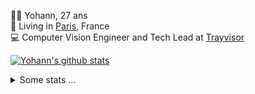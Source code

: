 <p>
  👨🏻 <bold>Yohann</bold>, 27 ans<br/>
  💼 Living in <a href="https://www.google.com/maps?q=paris">Paris</a>, France<br/>
  💻 Computer Vision Engineer and Tech Lead at <a href="https://trayvisor.com/">Trayvisor</a><br/>
</p>

<a href="https://github.com/anuraghazra/github-readme-stats"><img align="center" src="https://github-readme-stats-go94hl40s-yohann84l.vercel.app//api?username=yohann84L&show_icons=true&include_all_commits=true" alt="Yohann's github stats" /> </a>


<details>
  <summary>Some stats ...</summary><br/>
  

<!--START_SECTION:waka-->
![Code Time](http://img.shields.io/badge/Code%20Time-1%2C151%20hrs%2016%20mins-blue)

![Profile Views](http://img.shields.io/badge/Profile%20Views-0-blue)

**🐱 My GitHub Data** 

> 📦 440.9 kB Used in GitHub's Storage 
 > 
> 🏆 1,295 Contributions in the Year 2024
 > 
> 🚫 Not Opted to Hire
 > 
> 📜 26 Public Repositories 
 > 
> 🔑 21 Private Repositories 
 > 
**I'm an Early 🐤** 

```text
🌞 Morning                15889 commits       ████████░░░░░░░░░░░░░░░░░   31.14 % 
🌆 Daytime                28820 commits       ██████████████░░░░░░░░░░░   56.48 % 
🌃 Evening                6195 commits        ███░░░░░░░░░░░░░░░░░░░░░░   12.14 % 
🌙 Night                  121 commits         ░░░░░░░░░░░░░░░░░░░░░░░░░   00.24 % 
```
📅 **I'm Most Productive on Wednesday** 

```text
Monday                   9474 commits        █████░░░░░░░░░░░░░░░░░░░░   18.57 % 
Tuesday                  9530 commits        █████░░░░░░░░░░░░░░░░░░░░   18.68 % 
Wednesday                10924 commits       █████░░░░░░░░░░░░░░░░░░░░   21.41 % 
Thursday                 10267 commits       █████░░░░░░░░░░░░░░░░░░░░   20.12 % 
Friday                   9880 commits        █████░░░░░░░░░░░░░░░░░░░░   19.36 % 
Saturday                 325 commits         ░░░░░░░░░░░░░░░░░░░░░░░░░   00.64 % 
Sunday                   625 commits         ░░░░░░░░░░░░░░░░░░░░░░░░░   01.22 % 
```


📊 **This Week I Spent My Time On** 

```text
🕑︎ Time Zone: Europe/Paris

💬 Programming Languages: 
Python                   7 hrs 31 mins       ████████████████████░░░░░   78.92 % 
JSON                     42 mins             ██░░░░░░░░░░░░░░░░░░░░░░░   07.49 % 
YAML                     25 mins             █░░░░░░░░░░░░░░░░░░░░░░░░   04.52 % 
Git Config               18 mins             █░░░░░░░░░░░░░░░░░░░░░░░░   03.25 % 
Bash                     12 mins             █░░░░░░░░░░░░░░░░░░░░░░░░   02.12 % 

🔥 Editors: 
VS Code                  9 hrs 31 mins       █████████████████████████   100.00 % 

💻 Operating System: 
Mac                      9 hrs 31 mins       █████████████████████████   100.00 % 
```

**I Mostly Code in Python** 

```text
Python                   27 repos            ██████████████░░░░░░░░░░░   56.25 % 
Jupyter Notebook         4 repos             ██░░░░░░░░░░░░░░░░░░░░░░░   08.33 % 
JavaScript               3 repos             ██░░░░░░░░░░░░░░░░░░░░░░░   06.25 % 
HTML                     2 repos             █░░░░░░░░░░░░░░░░░░░░░░░░   04.17 % 
Shell                    1 repo              █░░░░░░░░░░░░░░░░░░░░░░░░   02.08 % 
```




 Last Updated on 12/11/2024 00:35:41 UTC
<!--END_SECTION:waka-->
